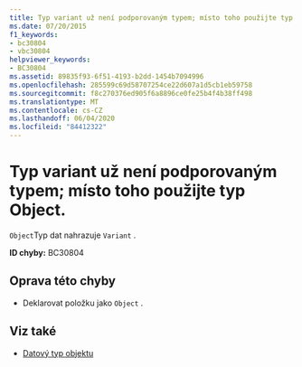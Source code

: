 ```yaml
---
title: Typ variant už není podporovaným typem; místo toho použijte typ Object.
ms.date: 07/20/2015
f1_keywords:
- bc30804
- vbc30804
helpviewer_keywords:
- BC30804
ms.assetid: 89835f93-6f51-4193-b2dd-1454b7094996
ms.openlocfilehash: 285599c69d58707254ce22d607a1d5cb1eb59758
ms.sourcegitcommit: f8c270376ed905f6a8896ce0fe25b4f4b38ff498
ms.translationtype: MT
ms.contentlocale: cs-CZ
ms.lasthandoff: 06/04/2020
ms.locfileid: "84412322"
---
```

# <a name="variant-is-no-longer-a-supported-type-use-the-object-type-instead"></a>Typ variant už není podporovaným typem; místo toho použijte typ Object.
`Object`Typ dat nahrazuje `Variant` .  
  
 **ID chyby:** BC30804  
  
## <a name="to-correct-this-error"></a>Oprava této chyby  
  
- Deklarovat položku jako `Object` .  
  
## <a name="see-also"></a>Viz také

- [Datový typ objektu](../language-reference/data-types/object-data-type.md)
